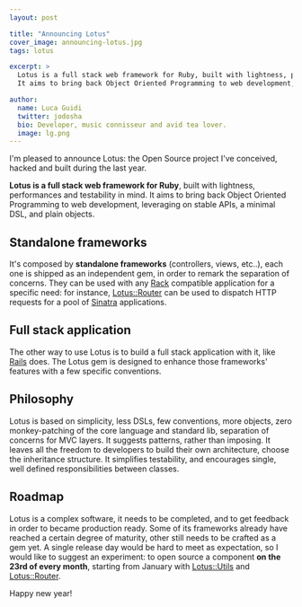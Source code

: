 ```yaml
---
layout: post

title: "Announcing Lotus"
cover_image: announcing-lotus.jpg
tags: lotus

excerpt: >
  Lotus is a full stack web framework for Ruby, built with lightness, performances and testability in mind.
  It aims to bring back Object Oriented Programming to web development, leveraging on stable APIs, a minimal DSL, and plain objects.

author:
  name: Luca Guidi
  twitter: jodosha
  bio: Developer, music connisseur and avid tea lover.
  image: lg.png
---
```


I'm pleased to announce Lotus: the Open Source project I've conceived, hacked and built during the last year.

__Lotus is a full stack web framework for Ruby__, built with lightness, performances and testability in mind.
It aims to bring back Object Oriented Programming to web development, leveraging on stable APIs, a minimal DSL, and plain objects.

## Standalone frameworks

It's composed by __standalone frameworks__ (controllers, views, etc..), each one is shipped as an independent gem, in order to remark the separation of concerns.
They can be used with any [Rack](http://rack.github.io) compatible application for a specific need: for instance, [Lotus::Router](http://lotusrb.org/router) can be used to dispatch HTTP requests for a pool of [Sinatra](http://www.sinatrarb.com) applications.

## Full stack application

The other way to use Lotus is to build a full stack application with it, like [Rails](http://rubyonrails.org) does.
The Lotus gem is designed to enhance those frameworks' features with a few specific conventions.

## Philosophy

Lotus is based on simplicity, less DSLs, few conventions, more objects, zero monkey-patching of the core language and standard lib, separation of concerns for MVC layers.
It suggests patterns, rather than imposing. It leaves all the freedom to developers to build their own architecture, choose the inheritance structure.
It simplifies testability, and encourages single, well defined responsibilities between classes.

## Roadmap

Lotus is a complex software, it needs to be completed, and to get feedback in order to became production ready.
Some of its frameworks already have reached a certain degree of maturity, other still needs to be crafted as a gem yet.
A single release day would be hard to meet as expectation, so I would like to suggest an experiment: to open source a component __on the 23rd of every month__, starting from January with [Lotus::Utils](http://lotusrb.org/utils) and [Lotus::Router](http://lotusrb.org/router).

Happy new year!
